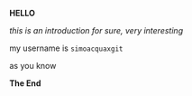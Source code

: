 **HELLO**

*this is an introduction for sure, very interesting*

my username is `simoacquaxgit`

as you know

**The End**



